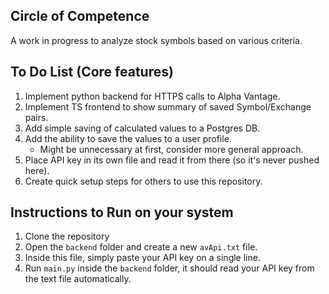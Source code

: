 ## Circle of Competence
A work in progress to analyze stock symbols based on various criteria.

## To Do List (Core features)
1. Implement python backend for HTTPS calls to Alpha Vantage.
2. Implement TS frontend to show summary of saved Symbol/Exchange pairs.
3. Add simple saving of calculated values to a Postgres DB.
4. Add the ability to save the values to a user profile.
    * Might be unnecessary at first, consider more general approach.
5. Place API key in its own file and read it from there (so it's never pushed here).
6. Create quick setup steps for others to use this repository.

## Instructions to Run on your system
1. Clone the repository
2. Open the `backend` folder and create a new `avApi.txt` file.
3. Inside this file, simply paste your API key on a single line.
4. Run `main.py` inside the `backend` folder, it should read your API key from the text file automatically.
